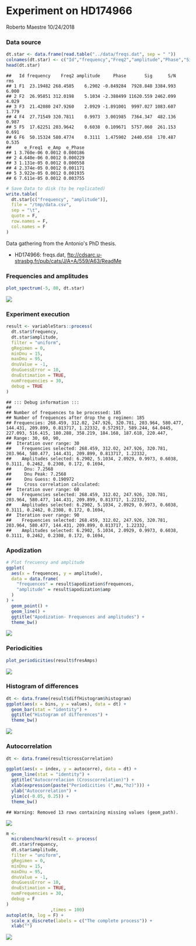 Experiment on HD174966
================
Roberto Maestre
10/24/2018

### Data source

``` r
dt.star <- data.frame(read.table("../data/freqs.dat", sep = " "))
colnames(dt.star) <- c("Id","frequency","Freq2","amplitude","Phase","Sig", "S/N","rms", "e_Freq1","e_Amp","e_Phase")
head(dt.star)
```

    ##   Id frequency    Freq2 amplitude     Phase       Sig      S/N   rms
    ## 1 F1  23.19482 268.4585    6.2902 -0.849284  7928.848 3384.993 6.000
    ## 2 F2  26.95851 312.0198    5.1034 -2.388499 11620.559 2462.099 4.029
    ## 3 F3  21.42080 247.9260    2.0929 -1.891001  9997.027 1083.607 1.779
    ## 4 F4  27.71549 320.7811    0.9973  3.001985  7364.347  482.136 0.987
    ## 5 F5  17.62251 203.9642    0.6038  0.109671  5757.060  261.153 0.691
    ## 6 F6  50.15324 580.4774    0.3111  1.475902  2440.658  170.487 0.535
    ##     e_Freq1  e_Amp  e_Phase
    ## 1 3.760e-06 0.0012 0.000186
    ## 2 4.640e-06 0.0012 0.000229
    ## 3 1.131e-05 0.0012 0.000558
    ## 4 2.374e-05 0.0012 0.001171
    ## 5 3.922e-05 0.0012 0.001935
    ## 6 7.611e-05 0.0012 0.003755

``` r
# Save Data to disk (to be replicated)
write.table(
  dt.star[c("frequency", "amplitude")],
  file = "/tmp/data.csv",
  sep = "\t",
  quote = F,
  row.names = F,
  col.names = F
)
```

Data gathering from the Antonio's PhD thesis.

-   HD174966: freqs.dat, <ftp://cdsarc.u-strasbg.fr/pub/cats/J/A+A/559/A63/ReadMe>

### Frequencies and amplitudes

``` r
plot_spectrum(-5, 80, dt.star)
```

![](Experiment_-_HD174966_files/figure-markdown_github/spectrum-1.png)

### Experiment execution

``` r
result <- variableStars::process(
  dt.star$frequency,
  dt.star$amplitude,
  filter = "uniform",
  gRegimen = 0,
  minDnu = 15,
  maxDnu = 95,
  dnuValue = -1,
  dnuGuessError = 10,
  dnuEstimation = TRUE,
  numFrequencies = 30,
  debug = TRUE
)
```

    ## ::: Debug information :::
    ## 
    ## Number of frequences to be processed: 185
    ## Number of frequences after drop the g regimen: 185
    ## Frequencies: 268.459, 312.02, 247.926, 320.781, 203.964, 580.477, 144.431, 209.899, 0.813717, 1.22332, 0.572917, 589.244, 64.0445, 227.093, 516.415, 180.288, 358.219, 184.168, 187.618, 220.447, 
    ## Range: 30, 60, 90, 
    ##  Iteration over range: 30
    ##    Frequencies selected: 268.459, 312.02, 247.926, 320.781, 203.964, 580.477, 144.431, 209.899, 0.813717, 1.22332, 
    ##    Amplitudes selected: 6.2902, 5.1034, 2.0929, 0.9973, 0.6038, 0.3111, 0.2462, 0.2308, 0.172, 0.1694, 
    ##     Dnu: 7.2568
    ##     Dnu Peak: 7.2568
    ##     Dnu Guess: 0.190972
    ##     Cross correlation calculated:
    ##  Iteration over range: 60
    ##    Frequencies selected: 268.459, 312.02, 247.926, 320.781, 203.964, 580.477, 144.431, 209.899, 0.813717, 1.22332, 
    ##    Amplitudes selected: 6.2902, 5.1034, 2.0929, 0.9973, 0.6038, 0.3111, 0.2462, 0.2308, 0.172, 0.1694, 
    ##  Iteration over range: 90
    ##    Frequencies selected: 268.459, 312.02, 247.926, 320.781, 203.964, 580.477, 144.431, 209.899, 0.813717, 1.22332, 
    ##    Amplitudes selected: 6.2902, 5.1034, 2.0929, 0.9973, 0.6038, 0.3111, 0.2462, 0.2308, 0.172, 0.1694,

### Apodization

``` r
# Plot frecuency and amplitude
ggplot(
  aes(x = frequences, y = amplitude),
  data = data.frame(
    "frequences" = result$apodization$frequences,
    "amplitude" = result$apodization$amp
  )
) +
  geom_point() +
  geom_line() +
  ggtitle("Apodization- Frequences and amplitudes") +
  theme_bw()
```

![](Experiment_-_HD174966_files/figure-markdown_github/freqs-1.png)

### Periodicities

``` r
plot_periodicities(result$fresAmps)
```

![](Experiment_-_HD174966_files/figure-markdown_github/periods-1.png)

### Histogram of differences

``` r
dt <- data.frame(result$diffHistogram$histogram)
ggplot(aes(x = bins, y = values), data = dt) +
  geom_bar(stat = "identity") +
  ggtitle("Histogram of differences") +
  theme_bw()
```

![](Experiment_-_HD174966_files/figure-markdown_github/differences-1.png)

### Autocorrelation

``` r
dt <- data.frame(result$crossCorrelation)

ggplot(aes(x = index, y = autocorre), data = dt) +
  geom_line(stat = "identity") +
  ggtitle("Autocorrelacion (Crosscorrelation)") +
  xlab(expression(paste("Periodicities (",mu,"hz)"))) +
  ylab("Autocorrelation") +
  ylim(c(-0.05, 0.25)) +
  theme_bw()
```

    ## Warning: Removed 13 rows containing missing values (geom_path).

![](Experiment_-_HD174966_files/figure-markdown_github/autocor-1.png)

``` r
m <-
  microbenchmark(result <- process(
  dt.star$frequency,
  dt.star$amplitude,
  filter = "uniform",
  gRegimen = 0,
  minDnu = 15,
  maxDnu = 95,
  dnuValue = -1,
  dnuGuessError = 10,
  dnuEstimation = TRUE,
  numFrequencies = 30,
  debug = F
)
                 ,times = 100)
autoplot(m, log = F) +
  scale_x_discrete(labels = c("The complete process")) +
  xlab("")
```

![](Experiment_-_HD174966_files/figure-markdown_github/benchmark-1.png)
